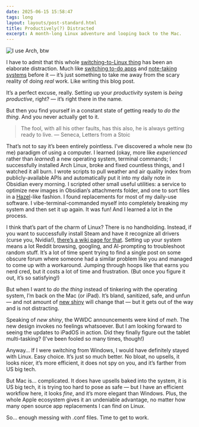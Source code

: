 ```yaml
---
date: 2025-06-15 15:58:47
tags: long
layout: layouts/post-standard.html
title: Productively(?) Distracted
excerpt: A month-long Linux adventure and looping back to the Mac.
---
```

![I use Arch, btw](/assets/images/2025-06-15-hyprshot.png)

I have to admit that this whole [switching-to-Linux thing](https://metagame.hk/posts/2025-05-04-this-is-the-year-of-linux-on-desktop/) has been an elaborate distraction. Much like [switching to-do apps](https://metagame.hk/posts/2025-01-09-default-apps-for-2025/) and [note-taking systems](https://metagame.hk/posts/2023-05-23-my-new-way-of-taking-book-notes/) before it — it’s just something to take me away from the scary reality of doing *real* work. Like writing this blog post.

It’s a perfect excuse, really. Setting up your *productivity* system is *being productive*, right? — it’s right there in the name.

But then you find yourself in a constant state of getting ready to *do the thing*. And you never actually get to it.

> The fool, with all his other faults, has this also, he is always getting ready to live. — Seneca, Letters from a Stoic

That’s not to say it’s been entirely pointless. I’ve discovered a whole new (to me) paradigm of using a computer. I learned (okay, more like *experienced* rather than *learned*) a new operating system, terminal commands; I successfully installed Arch Linux, broke and fixed countless things, and I watched it all burn. I wrote scripts to pull weather and air quality index from publicly-available APIs and automatically put it into my daily note in Obsidian every morning. I scripted other small useful utilities: a service to optimize new images in Obsidian’s attachments folder, and one to sort files in a [Hazel](https://www.noodlesoft.com)-like fashion. I found replacements for most of my daily-use software. I vibe-terminal-commanded myself into completely breaking my system and then set it up again. It was fun! And I learned a lot in the process.

I think that’s part of the charm of Linux? There is no handholding. Instead, if you want to successfully install Steam and have it recognize all drivers (curse you, Nvidia!), [there’s a wiki page for that](https://wiki.archlinux.org/title/Steam). Setting up your system means a lot Reddit browsing, googling, and AI-prompting to troubleshoot random stuff. It’s a lot of time spent trying to find a single post on some obscure forum where someone had a similar problem like you and managed to come up with a workaround. Jumping through hoops like that earns you nerd cred, but it costs a lot of time and frustration. (But once you figure it out, it’s so satisfying!)

But when I want to *do the thing* instead of tinkering with the operating system, I’m back on the Mac (or iPad). It’s bland, sanitized, safe, and unfun — and not amount of [new shiny](https://www.apple.com/os/macos/) will change that —  but it gets out of the way and is not distracting.

Speaking of *new shiny*, the WWDC announcements were kind of *meh*. The new design invokes no feelings whatsoever. But I am looking forward to seeing the updates to iPadOS in action. Did they finally figure out the tablet multi-tasking? (I’ve been fooled so many times, though!)

Anyway… If I were switching from Windows, I would have definitely stayed with Linux. Easy choice. It’s just so much better. No bloat, no upsells, it looks nicer, it’s more efficient, it does not spy on you, and it’s farther from US big tech.

But Mac is… complicated. It does have upsells baked into the system, it is US big tech, it is trying too hard to pose as safe — but I have an efficient workflow here, it looks *fine*, and it’s more elegant than Windows. Plus, the whole Apple ecosystem gives it an undeniable advantage, no matter how many open source app replacements I can find on Linux. 

So… enough messing with .conf files. Time to get to work.
 